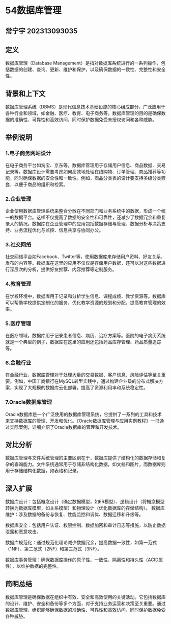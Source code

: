 # 54数据库管理
## 常宁宇 202313093035
## 定义
数据库管理（Database Management）是指对数据库系统进行的一系列操作，包括数据的创建、查询、更新、维护和保护，以及确保数据的一致性、完整性和安全性。

## 背景和上下文
数据库管理系统（DBMS）是现代信息技术基础设施的核心组成部分，广泛应用于各种行业和领域，如金融、医疗、教育、电子商务等。数据库管理的目的是确保数据的准确性、可靠性和高效访问，同时保护数据免受未授权访问和各种威胁。

## 举例说明
### 1.电子商务网站设计
在电子商务平台如淘宝、京东等，数据库管理用于存储用户信息、商品数据、交易记录等。数据库设计需要考虑如何高效地处理在线购物、订单管理、商品推荐等功能，同时确保数据的安全性和一致性。例如，商品分类表的设计要支持多级分类嵌套，以便于商品的组织和检索。

### 2.企业管理
企业使用数据库管理系统来整合分散在不同部门和业务系统中的数据，形成一个统一的数据平台。这样不仅提高了数据的安全性和可靠性，还减少了数据冗余和重复录入的情况。数据库在企业管理中的应用包括数据存储与管理、数据分析与决策支持、业务流程优化与监控、信息共享与协同办公。

### 3.社交网络
社交网络平台如Facebook、Twitter等，使用数据库来存储用户资料、好友关系、发布的内容等。数据库在这里的应用不仅仅是存储用户数据，还可以对这些数据进行深层次的分析，提供好友推荐、内容推荐等定制服务。

### 4.教育管理
在学校环境中，数据库用于记录和分析学生信息、课程成绩、教学资源等。数据库可以帮助学校提供定制化的服务，优化教学资源的规划和分配，提高教育管理的效率。

### 5.医疗管理
在医疗领域，数据库用于记录患者信息、病历、治疗方案等。医院的电子病历系统就是一个典型的例子，数据库在这里的应用还包括药品库存管理、药品质量追踪等。

### 6.金融行业
在金融行业，数据库管理对于处理大量的交易数据、客户信息、风险评估等至关重要。例如，中国工商银行在MySQL转型实践中，通过构建企业级的分布式解决方案，实现了大规模的数据库云化部署，提高了资源利用率和系统稳定性。

### 7.Oracle数据库管理
Oracle数据库是一个广泛使用的数据库管理系统，它提供了一系列的工具和技术来支持数据库的管理、开发和优化。《Oracle数据库管理与应用实例教程》一书通过实际案例，详细介绍了Oracle数据库的管理和开发技术。

## 对比分析
数据库管理与文件系统管理的主要区别在于，数据库提供了结构化的数据存储和复杂的查询能力。文件系统通常用于存储非结构化数据，如文档和图片，而数据库则用于存储结构化数据，如表格和记录。

## 深入扩展
数据库设计：包括概念设计（确定数据模型，如ER模型）、逻辑设计（将概念模型转换为数据库模型，如关系模型）和物理设计（优化数据库的存储结构）。
数据库维护：涉及数据的备份与恢复、性能监控和调优、数据迁移和升级等。

数据库安全：包括用户认证、权限控制、数据加密和审计日志等措施，以防止数据泄露和恶意攻击。

数据库规范化：通过规范化理论减少数据冗余，提高数据一致性，如第一范式（1NF）、第二范式（2NF）和第三范式（3NF）。

数据库事务管理：确保数据库操作的原子性、一致性、隔离性和持久性（ACID属性），以维护数据的完整性。

## 简明总结
数据库管理是确保数据在组织中有效、安全和高效使用的关键活动。它包括数据库的设计、维护、安全和备份等多个方面，对于支持业务运营和决策至关重要。通过数据库管理，组织能够确保数据的准确性、可靠性和高效访问，同时保护数据免受各种威胁。
